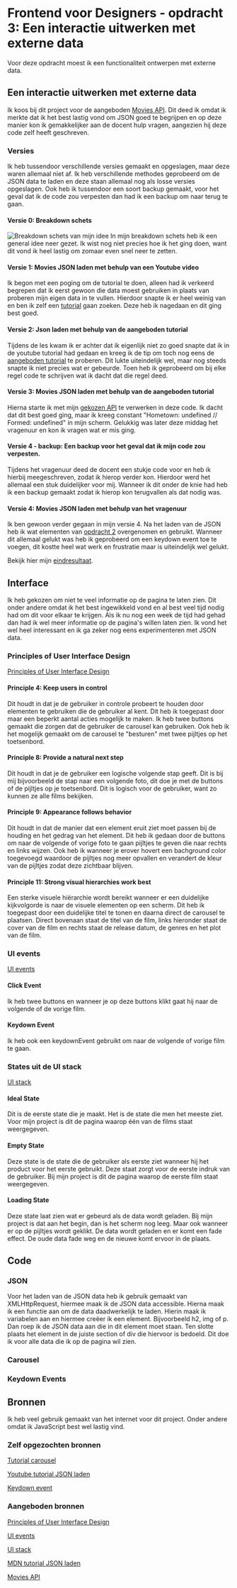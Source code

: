 # Frontend voor Designers - opdracht 3: Een interactie uitwerken met externe data
Voor deze opdracht moest ik een functionaliteit ontwerpen met externe data. 


## Een interactie uitwerken met externe data
Ik koos bij dit project voor de aangeboden [Movies API](https://koopreynders.github.io/frontendvoordesigners/opdracht3/json/movies.json). Dit deed ik omdat ik merkte dat ik het best lastig vond om JSON goed te begrijpen en op deze manier kon ik gemakkelijker aan de docent hulp vragen, aangezien hij deze code zelf heeft geschreven.


### Versies
Ik heb tussendoor verschillende versies gemaakt en opgeslagen, maar deze waren allemaal niet af. Ik heb verschillende methodes geprobeerd om de JSON data te laden en deze staan allemaal nog als losse versies opgeslagen. Ook heb ik tussendoor een soort backup gemaakt, voor het geval dat ik de code zou verpesten dan had ik een backup om naar terug te gaan. 

#### Versie 0: Breakdown schets
![Breakdown schets van mijn idee](/img/breakdownschets.png)
In mijn breakdown schets heb ik een general idee neer gezet. Ik wist nog niet precies hoe ik het ging doen, want dit vond ik heel lastig om zomaar even snel neer te zetten.

#### Versie 1: Movies JSON laden met behulp van een Youtube video
Ik begon met een poging om de tutorial te doen, alleen had ik verkeerd begrepen dat ik eerst gewoon die data moest gebruiken in plaats van proberen mijn eigen data in te vullen. Hierdoor snapte ik er heel weinig van en ben ik zelf een [tutorial](https://www.youtube.com/watch?v=DG4obitDvUA) gaan zoeken. Deze heb ik nagedaan en dit ging best goed. 

#### Versie 2: Json laden met behulp van de aangeboden tutorial
Tijdens de les kwam ik er achter dat ik eigenlijk niet zo goed snapte dat ik in de youtube tutorial had gedaan en kreeg ik de tip om toch nog eens de [aangeboden tutorial](https://developer.mozilla.org/en-US/docs/Learn/JavaScript/Objects/JSON) te proberen. Dit lukte uiteindelijk wel, maar nog steeds snapte ik niet precies wat er gebeurde. Toen heb ik geprobeerd om bij elke regel code te schrijven wat ik dacht dat die regel deed. 

#### Versie 3: Movies JSON laden met behulp van de aangeboden tutorial
Hierna starte ik met mijn [gekozen API](https://koopreynders.github.io/frontendvoordesigners/opdracht3/json/movies.json) te verwerken in deze code. Ik dacht dat dit best goed ging, maar ik kreeg constant "Hometown: undefined // Formed: undefined" in mijn scherm. Gelukkig was later deze middag het vragenuur en kon ik vragen wat er mis ging.

#### Versie 4 - backup: Een backup voor het geval dat ik mijn code zou verpesten.
Tijdens het vragenuur deed de docent een stukje code voor en heb ik hierbij meegeschreven, zodat ik hierop verder kon. Hierdoor werd het allemaal een stuk duidelijker voor mij. Wanneer ik dit onder de knie had heb ik een backup gemaakt zodat ik hierop kon terugvallen als dat nodig was.

#### Versie 4: Movies JSON laden met behulp van het vragenuur
Ik ben gewoon verder gegaan in mijn versie 4. Na het laden van de JSON heb ik wat elementen van [opdracht 2](https://francescramer.github.io/frontend-voor-designers-2021/opdracht2/opdracht-v3/) overgenomen en gebruikt. Wanneer dit allemaal gelukt was heb ik geprobeerd om een keydown event toe te voegen, dit kostte heel wat werk en frustratie maar is uiteindelijk wel gelukt. 

Bekijk hier mijn [eindresultaat](https://francescramer.github.io/frontend-voor-designers-2021/opdracht3/opdracht-v4/).


## Interface
Ik heb gekozen om niet te veel informatie op de pagina te laten zien. Dit onder andere omdat ik het best ingewikkeld vond en al best veel tijd nodig had om dit voor elkaar te krijgen. Als ik nu nog een week de tijd had gehad dan had ik wel meer informatie op de pagina's willen laten zien. Ik vond het wel heel interessant en ik ga zeker nog eens experimenteren met JSON data.


### Principles of User Interface Design
[Principles of User Interface Design](http://bokardo.com/principles-of-user-interface-design/)

#### Principle 4: Keep users in control
Dit houdt in dat je de gebruiker in controle probeert te houden door elementen te gebruiken die de gebruiker al kent. Dit heb ik toegepast door maar een beperkt aantal acties mogelijk te maken. Ik heb twee buttons gemaakt die zorgen dat de gebruiker de carousel kan gebruiken. Ook heb ik het mogelijk gemaakt om de carousel te "besturen" met twee pijltjes op het toetsenbord. 

#### Principle 8: Provide a natural next step
Dit houdt in dat je de gebruiker een logische volgende stap geeft. Dit is bij mij bijvoorbeeld de stap naar een volgende foto, dit doe je met de buttons of de pijltjes op je toetsenbord. Dit is logisch voor de gebruiker, want zo kunnen ze alle films bekijken.

#### Principle 9: Appearance follows behavior
Dit houdt in dat de manier dat een element eruit ziet moet passen bij de houding en het gedrag van het element. Dit heb ik gedaan door de buttons om naar de volgende of vorige foto te gaan pijltjes te geven die naar rechts en links wijzen. Ook heb ik wanneer je erover hovert een bachground color toegevoegd waardoor de pijltjes nog meer opvallen en verandert de kleur van de pijltjes zodat deze zichtbaar blijven.

#### Principle 11: Strong visual hierarchies work best
Een sterke visuele hiërarchie wordt bereikt wanneer er een duidelijke kijkvolgorde is naar de visuele elementen op een scherm. Dit heb ik toegepast door een duidelijke titel te tonen en daarna direct de carousel te plaatsen. Direct bovenaan staat de titel van de film, links hieronder staat de cover van de film en rechts staat de release datum, de genres en het plot van de film.


### UI events
[UI events](https://developer.mozilla.org/en-US/docs/Web/API/UIEvent) 

#### Click Event
Ik heb twee buttons en wanneer je op deze buttons klikt gaat hij naar de volgende of de vorige film. 

#### Keydown Event
Ik heb ook een keydownEvent gebruikt om naar de volgende of vorige film te gaan. 


### States uit de UI stack
[UI stack](https://www.scotthurff.com/posts/why-your-user-interface-is-awkward-youre-ignoring-the-ui-stack/)

#### Ideal State
Dit is de eerste state die je maakt. Het is de state die men het meeste ziet. Voor mijn project is dit de pagina waarop één van de films staat weergegeven. 

#### Empty State
Deze state is de state die de gebruiker als eerste ziet wanneer hij het product voor het eerste gebruikt. Deze staat zorgt voor de eerste indruk van de gebruiker. Bij mijn project is dit de pagina waarop de eerste film staat weergegeven. 

#### Loading State
Deze state laat zien wat er gebeurd als de data wordt geladen. Bij mijn project is dat aan het begin, dan is het scherm nog leeg. Maar ook wanneer er op de pijltjes wordt geklikt. De data wordt geladen en er komt een fade effect. De oude data fade weg en de nieuwe komt ervoor in de plaats.


## Code


### JSON
Voor het laden van de JSON data heb ik gebruik gemaakt van XMLHttpRequest, hiermee maak ik de JSON data accessible. Hierna maak ik een functie aan om de data daadwerkelijk te laden. Hierin maak ik variabelen aan en hiermee creëer ik een element. Bijvoorbeeld h2, img of p. Dan roep ik de JSON data aan die in dit element moet staan. Ten slotte plaats het element in de juiste section of div die hiervoor is bedoeld. Dit doe ik voor alle data die ik op de pagina wil zien. 


### Carousel



### Keydown Events




## Bronnen
Ik heb veel gebruik gemaakt van het internet voor dit project. Onder andere omdat ik JavaScript best wel lastig vind. 


### Zelf opgezochten bronnen
[Tutorial carousel](https://www.w3schools.com/howto/howto_js_slideshow.asp)

[Youtube tutorial JSON laden](https://www.youtube.com/watch?v=DG4obitDvUA)

[Keydown event](https://developer.mozilla.org/en-US/docs/Web/API/Document/keydown_event)


### Aangeboden bronnen
[Principles of User Interface Design](http://bokardo.com/principles-of-user-interface-design/)

[UI events](https://developer.mozilla.org/en-US/docs/Web/API/UIEvent) 

[UI stack](https://www.scotthurff.com/posts/why-your-user-interface-is-awkward-youre-ignoring-the-ui-stack/)

[MDN tutorial JSON laden](https://developer.mozilla.org/en-US/docs/Learn/JavaScript/Objects/JSON)

[Movies API](https://koopreynders.github.io/frontendvoordesigners/opdracht3/json/movies.json)











